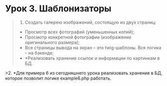 # Урок 3. Шаблонизаторы
> 1. Создать галерею изображений, состоящую из двух страниц:
> <ul>
> <li> Просмотр всех фотографий (уменьшенных копий);
> <li> Просмотр конкретной фотографии (изображение оригинального размера);
> <li> Все страницы вывода на экран – это twig-шаблоны. Вся логика – на бэкенде;
> <li> *Реализовать хранение ссылок и информации по картинкам в БД.
  </ul>
>2. *Для примера 6 из сегодняшнего урока реализовать хранение в БД, которое позволит логике example6.php работать.
